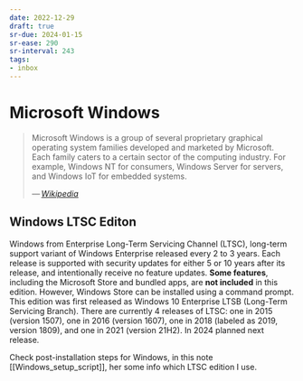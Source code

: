 ```yaml
---
date: 2022-12-29
draft: true
sr-due: 2024-01-15
sr-ease: 290
sr-interval: 243
tags:
- inbox
---
```


# Microsoft Windows

> Microsoft Windows is a group of several proprietary graphical operating system
> families developed and marketed by Microsoft. Each family caters to a certain
> sector of the computing industry. For example, Windows NT for consumers,
> Windows Server for servers, and Windows IoT for embedded systems.
>
> — <cite>[Wikipedia](https://en.wikipedia.org/wiki/Microsoft_Windows)</cite>

## Windows LTSC Editon

Windows from Enterprise Long-Term Servicing Channel (LTSC), long-term support
variant of Windows Enterprise released every 2 to 3 years. Each release is
supported with security updates for either 5 or 10 years after its release, and
intentionally receive no feature updates. **Some features**, including the
Microsoft Store and bundled apps, are **not included** in this edition. However,
Windows Store can be installed using a command prompt. This edition was first
released as Windows 10 Enterprise LTSB (Long-Term Servicing Branch). There are
currently 4 releases of LTSC: one in 2015 (version 1507), one in 2016 (version
1607), one in 2018 (labeled as 2019, version 1809), and one in 2021 (version
21H2). In 2024 planned next release.

Check post-installation steps for Windows, in this note [[Windows_setup_script]],
her some info which LTSC edition I use.
